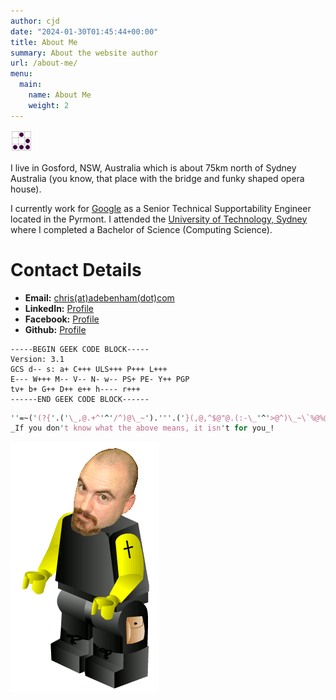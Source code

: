 ```yaml
---
author: cjd
date: "2024-01-30T01:45:44+00:00"
title: About Me
summary: About the website author
url: /about-me/
menu:
  main:
    name: About Me
    weight: 2
---
```

[![Hacker logo](glider-small.png)](http://catb.org/hacker-emblem/)

I live in Gosford, NSW, Australia which is about 75km north of Sydney Australia (you know, that place with the bridge and funky shaped opera house).

I currently work for [Google](http://www.google.com) as a Senior Technical Supportability Engineer located in the Pyrmont.
I attended the [University of Technology, Sydney](http://www.uts.edu.au) where I completed a Bachelor of Science (Computing Science).

# Contact Details

* **Email:** [chris(at)adebenham(dot)com](mailto:chris(at)adebenham(dot)com)
* **LinkedIn:** [Profile](http://www.linkedin.com/in/chrisdebenham)
* **Facebook:** [Profile](http://www.facebook.com/chris.debenham)
* **Github:** [Profile](http://github.com/cjd)

``` code
-----BEGIN GEEK CODE BLOCK-----
Version: 3.1
GCS d-- s: a+ C+++ ULS+++ P+++ L+++
E--- W+++ M-- V-- N- w-- PS+ PE- Y++ PGP
tv+ b+ G++ D++ e++ h---- r+++
------END GEEK CODE BLOCK------
```

```perl
''=~('(?{'.('\_,@.+^'^'/^)@\_~').'"'.('}(,@,^$@"@.(:-\_'^'>@^)\_~\`%@%@@\[@}').',$/})')
_If you don't know what the above means, it isn't for you_!
```

![Lego version of Chris](lego.png)
